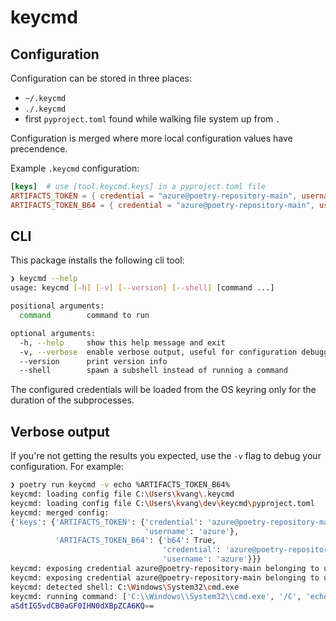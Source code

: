 # keycmd

## Configuration

Configuration can be stored in three places:

- `~/.keycmd`
- `./.keycmd`
- first `pyproject.toml` found while walking file system up from `.`

Configuration is merged where more local configuration values have precendence.

Example `.keycmd` configuration:

```toml
[keys]  # use [tool.keycmd.keys] in a pyproject.toml file
ARTIFACTS_TOKEN = { credential = "azure@poetry-repository-main", username = "azure" }
ARTIFACTS_TOKEN_B64 = { credential = "azure@poetry-repository-main", username = "azure", b64 = true }
```

## CLI

This package installs the following cli tool:

```sh
❯ keycmd --help
usage: keycmd [-h] [-v] [--version] [--shell] [command ...]

positional arguments:
  command        command to run

optional arguments:
  -h, --help     show this help message and exit
  -v, --verbose  enable verbose output, useful for configuration debugging
  --version      print version info
  --shell        spawn a subshell instead of running a command
```

The configured credentials will be loaded from the OS keyring only for the duration of the subprocesses.

## Verbose output

If you're not getting the results you expected, use the `-v` flag
to debug your configuration. For example:

```sh
❯ poetry run keycmd -v echo %ARTIFACTS_TOKEN_B64%
keycmd: loading config file C:\Users\kvang\.keycmd
keycmd: loading config file C:\Users\kvang\dev\keycmd\pyproject.toml
keycmd: merged config:
{'keys': {'ARTIFACTS_TOKEN': {'credential': 'azure@poetry-repository-main',
                              'username': 'azure'},
          'ARTIFACTS_TOKEN_B64': {'b64': True,
                                  'credential': 'azure@poetry-repository-main',
                                  'username': 'azure'}}}
keycmd: exposing credential azure@poetry-repository-main belonging to user azure as environment variable ARTIFACTS_TOKEN
keycmd: exposing credential azure@poetry-repository-main belonging to user azure as environment variable ARTIFACTS_TOKEN_B64
keycmd: detected shell: C:\Windows\System32\cmd.exe
keycmd: running command: ['C:\\Windows\\System32\\cmd.exe', '/C', 'echo', '%ARTIFACTS_TOKEN_B64%']
aSdtIG5vdCB0aGF0IHN0dXBpZCA6KQ==
```
